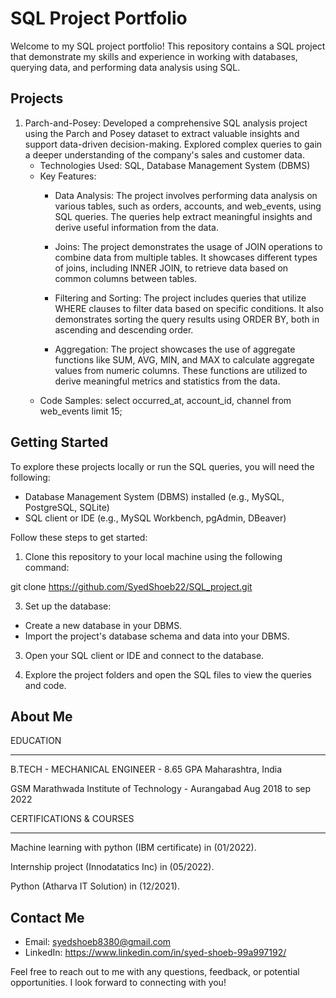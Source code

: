 # SQL Project Portfolio

Welcome to my SQL project portfolio! This repository contains a SQL project that demonstrate my skills and experience in working with databases, querying data, and performing data analysis using SQL.

## Projects

1. Parch-and-Posey: Developed a comprehensive SQL analysis project using the Parch and Posey dataset to extract valuable insights and support data-driven decision-making. Explored complex queries to gain a deeper understanding of the company's sales and customer data.
   - Technologies Used: SQL, Database Management System (DBMS)
   - Key Features:
       - Data Analysis: The project involves performing data analysis on various tables, such as orders, accounts, and web_events, using SQL queries. The queries help extract meaningful insights and derive useful information from the data.

      - Joins: The project demonstrates the usage of JOIN operations to combine data from multiple tables. It showcases different types of joins, including INNER JOIN, to retrieve data based on common columns between tables.

      - Filtering and Sorting: The project includes queries that utilize WHERE clauses to filter data based on specific conditions. It also demonstrates sorting the query results using ORDER BY, both in ascending and descending order.

      - Aggregation: The project showcases the use of aggregate functions like SUM, AVG, MIN, and MAX to calculate aggregate values from numeric columns. These functions are utilized to derive meaningful metrics and statistics from the data.
   - Code Samples: select occurred_at, account_id, channel from web_events limit 15;

## Getting Started

To explore these projects locally or run the SQL queries, you will need the following:

- Database Management System (DBMS) installed (e.g., MySQL, PostgreSQL, SQLite)
- SQL client or IDE (e.g., MySQL Workbench, pgAdmin, DBeaver)

Follow these steps to get started:

1. Clone this repository to your local machine using the following command:

git clone https://github.com/SyedShoeb22/SQL_project.git

3. Set up the database:
- Create a new database in your DBMS.
- Import the project's database schema and data into your DBMS.

3. Open your SQL client or IDE and connect to the database.

4. Explore the project folders and open the SQL files to view the queries and code.

## About Me

EDUCATION
_________________________________________________________________________________

B.TECH - MECHANICAL ENGINEER - 8.65 GPA		                                 Maharashtra, India

GSM Marathwada Institute of Technology - Aurangabad         	               Aug  2018  to sep 2022

CERTIFICATIONS & COURSES
_________________________________________________________________________________

Machine learning with python (IBM certificate) in (01/2022).

Internship project (Innodatatics Inc) in (05/2022).

Python (Atharva IT Solution) in (12/2021).


## Contact Me

- Email: syedshoeb8380@gmail.com
- LinkedIn: https://www.linkedin.com/in/syed-shoeb-99a997192/

Feel free to reach out to me with any questions, feedback, or potential opportunities. I look forward to connecting with you!
